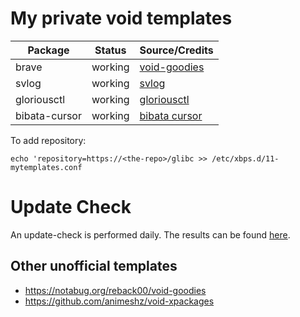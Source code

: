 # My private void templates

| Package       | Status  | Source/Credits                                            |
|---------------|---------|-----------------------------------------------------------|
| brave         | working | [void-goodies](https://notabug.org/reback00/void-goodies) |
| svlog         | working | [svlog](https://github.com/pascal-huber/svlog)            |
| gloriousctl   | working | [gloriousctl](https://github.com/enkore/gloriousctl)      |
| bibata-cursor | working | [bibata cursor](https://github.com/ful1e5/Bibata_Cursor)  |

To add repository:

```
echo 'repository=https://<the-repo>/glibc >> /etc/xbps.d/11-mytemplates.conf
```

# Update Check

An update-check is performed daily. The results can be found [here](https://pascal-huber.github.io/void-templates/).

## Other unofficial templates

 - https://notabug.org/reback00/void-goodies
 - https://github.com/animeshz/void-xpackages

